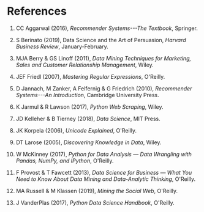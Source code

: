 # References

1. CC Aggarwal (2016), *Recommender Systems---The Textbook*, Springer. 

2. S Berinato (2019), Data Science and the Art of Persuasion, *Harvard Business Review*,
January-February.

3. MJA Berry & GS Linoff (2011), *Data Mining Techniques for Marketing, Sales and Customer Relationship Management*, Wiley.

4. JEF Friedl (2007), *Mastering Regular Expressions*, O'Reilly.

5. D Jannach, M Zanker, A Felfernig & G Friedrich (2010), *Recommender Systems---An Introduction*, Cambridge University Press.

6. K Jarmul & R Lawson (2017), *Python Web Scraping*, Wiley.

7. JD Kelleher & B Tierney (2018), *Data Science*, MIT Press.

8. JK Korpela (2006), *Unicode Explained*, O'Reilly.

9. DT Larose (2005), *Discovering Knowledge in Data*, Wiley.

10. W McKinney (2017), *Python for Data Analysis — Data Wrangling with Pandas, NumPy, and IPython*, O'Reilly.

11. F Provost & T Fawcett (2013), *Data Science for Business — What You Need to Know About Data Mining and Data-Analytic Thinking*, O'Reilly.

12. MA Russell & M Klassen (2019), *Mining the Social Web*, O'Reilly.

13. J VanderPlas (2017), *Python Data Science Handbook*, O'Reilly.

